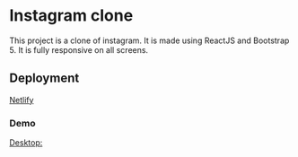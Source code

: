 # Instagram clone

This project is a clone of instagram. It is made using ReactJS and Bootstrap 5. It is fully responsive on all screens.

## Deployment 
[Netlify](https://instagraph-vedant.netlify.app)

### Demo

[Desktop:](https://user-images.githubusercontent.com/87229097/160642593-26d1c3f6-30c8-4ab9-8914-3e313fd3f6be.mp4)

